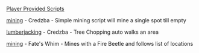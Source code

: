 [Player Provided Scripts](player_provided.md)

<WRAP group>
<WRAP 90% column>

[mining](https://razorenhanced.net/download/scripts/credzba/mining.py.md) - Credzba - Simple mining script will mine a single spot till empty

[ lumberjacking](https://razorenhanced.net/download/scripts/credzba/lumberjacking.py.md) - Credzba - Tree Chopping auto walks an area

[ mining](https://razorenhanced.net/download/scripts/fateswhim/automine.py.md) - Fate's Whim - Mines with a Fire Beetle and follows list of locations

</WRAP>